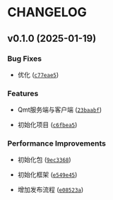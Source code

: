 # CHANGELOG


## v0.1.0 (2025-01-19)

### Bug Fixes

- 优化  ([`c77eae5`](https://github.com/zsrl/qka/commit/c77eae539e5bd64674a6e280af1eb19c8f9c75e5))

### Features

- Qmt服务端与客户端
  ([`23baabf`](https://github.com/zsrl/qka/commit/23baabfc001ed1ac3f24c17cef55f190f86fc23a))

- 初始化项目  ([`c6fbea5`](https://github.com/zsrl/qka/commit/c6fbea5eea52311856b67bba48b11c5e298d0cf3))

### Performance Improvements

- 初始化包  ([`9ec3368`](https://github.com/zsrl/qka/commit/9ec3368bdf6d866ff5334f379c0e7a2a2c883663))

- 初始化框架  ([`e549e45`](https://github.com/zsrl/qka/commit/e549e45c6f4c16ab04076c7854e4cef25013b263))

- 增加发布流程  ([`e08523a`](https://github.com/zsrl/qka/commit/e08523a02b08f36bcca339dacac0059b0821eb8e))
